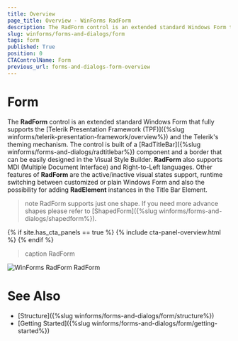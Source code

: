 ```yaml
---
title: Overview
page_title: Overview - WinForms RadForm
description: The RadForm control is an extended standard Windows Form that fully supports the Telerik Presentation Framework (TPF) and the Telerik's theming mechanism.
slug: winforms/forms-and-dialogs/form
tags: form
published: True
position: 0
CTAControlName: Form
previous_url: forms-and-dialogs-form-overview
---
```


# Form

The __RadForm__ control is an extended standard Windows Form that fully supports the [Telerik Presentation Framework (TPF)]({%slug winforms/telerik-presentation-framework/overview%}) and the Telerik's theming mechanism. The control is built of a [RadTitleBar]({%slug winforms/forms-and-dialogs/radtitlebar%}) component and a border that can be easily designed in the Visual Style Builder. __RadForm__ also supports MDI (Multiple Document Interface) and Right-to-Left languages. Other features of __RadForm__ are the active/inactive visual states support, runtime switching between customized or plain Windows Form and also the possibility for adding __RadElement__ instances in the Title Bar Element.

>note RadForm supports just one shape. If you need more advance shapes please refer to [ShapedForm]({%slug winforms/forms-and-dialogs/shapedform%}).
>

{% if site.has_cta_panels == true %}
{% include cta-panel-overview.html %}
{% endif %}
 
>caption RadForm

![WinForms RadForm RadForm](images/forms-and-dialogs-form-overview001.png)

# See Also 

* [Structure]({%slug winforms/forms-and-dialogs/form/structure%})
* [Getting Started]({%slug winforms/forms-and-dialogs/form/getting-started%})
 



